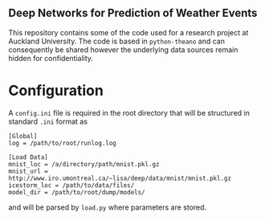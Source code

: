 Deep Networks for Prediction of Weather Events 
---

This repository contains some of the code used for a research project at Auckland University. The code is based in `python-theano` and can consequently be shared however the underlying data sources remain hidden for confidentiality.

# Configuration

A `config.ini` file is required in the root directory that will be structured in standard `.ini` format as

```
[Global]
log = /path/to/root/runlog.log

[Load Data]
mnist_loc = /a/directory/path/mnist.pkl.gz
mnist_url = http://www.iro.umontreal.ca/~lisa/deep/data/mnist/mnist.pkl.gz
icestorm_loc = /path/to/data/files/
model_dir = /path/to/root/dump/models/
```

and will be parsed by `load.py` where parameters are stored.